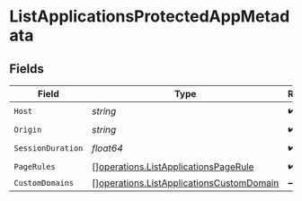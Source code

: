 # ListApplicationsProtectedAppMetadata


## Fields

| Field                                                                                                | Type                                                                                                 | Required                                                                                             | Description                                                                                          |
| ---------------------------------------------------------------------------------------------------- | ---------------------------------------------------------------------------------------------------- | ---------------------------------------------------------------------------------------------------- | ---------------------------------------------------------------------------------------------------- |
| `Host`                                                                                               | *string*                                                                                             | :heavy_check_mark:                                                                                   | N/A                                                                                                  |
| `Origin`                                                                                             | *string*                                                                                             | :heavy_check_mark:                                                                                   | N/A                                                                                                  |
| `SessionDuration`                                                                                    | *float64*                                                                                            | :heavy_check_mark:                                                                                   | N/A                                                                                                  |
| `PageRules`                                                                                          | [][operations.ListApplicationsPageRule](../../models/operations/listapplicationspagerule.md)         | :heavy_check_mark:                                                                                   | N/A                                                                                                  |
| `CustomDomains`                                                                                      | [][operations.ListApplicationsCustomDomain](../../models/operations/listapplicationscustomdomain.md) | :heavy_minus_sign:                                                                                   | N/A                                                                                                  |